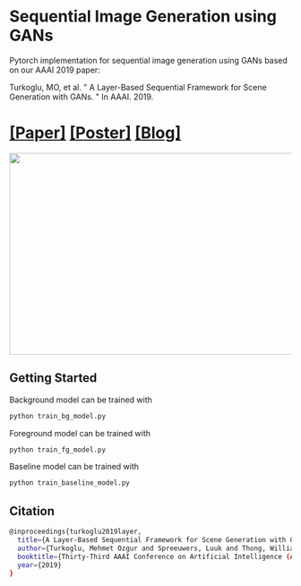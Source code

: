 # Sequential Image Generation using GANs

Pytorch implementation for sequential image generation using GANs based on our AAAI 2019 paper:

Turkoglu, MO, et al. " A Layer-Based Sequential Framework for Scene Generation with GANs. " 
In AAAI. 2019.

# [[Paper]](https://arxiv.org/abs/1902.00671)    [[Poster]](https://drive.google.com/open?id=1MJhVce9a5jWI6GnW45k4gNFGe-Jie0-z)  [[Blog]](https://medium.com/@moturkoglu/sequential-image-generation-with-gans-acee31a6ca55)




<img src="https://raw.githubusercontent.com/0zgur0/Seq_Scene_Gen/master/imgs/intro.png" width="600" height="360">

## Getting Started

Background model can be trained with 
```bash
python train_bg_model.py
```

Foreground model can be trained with 
```bash
python train_fg_model.py
```

Baseline model can be trained with 
```bash
python train_baseline_model.py
```

## Citation
```bash
@inproceedings{turkoglu2019layer,
  title={A Layer-Based Sequential Framework for Scene Generation with GANs},
  author={Turkoglu, Mehmet Ozgur and Spreeuwers, Luuk and Thong, William and Kicanaoglu, Berkay},
  booktitle={Thirty-Third AAAI Conference on Artificial Intelligence (AAAI-19)},
  year={2019}
}
```
